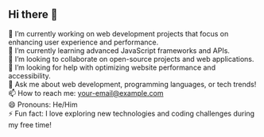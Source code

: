 ## Hi there 👋

<!--
**YourGitHubUsername/YourGitHubUsername** is a ✨ _special_ ✨ repository because its `README.md` (this file) appears on your GitHub profile.

Here are some ideas to get you started:

- 🔭 I’m currently working on ...
- 🌱 I’m currently learning ...
- 👯 I’m looking to collaborate on ...
- 🤔 I’m looking for help with ...
- 💬 Ask me about ...
- 📫 How to reach me: ...
- 😄 Pronouns: ...
- ⚡ Fun fact: ...
-->

🔭 I’m currently working on web development projects that focus on enhancing user experience and performance.  
🌱 I’m currently learning advanced JavaScript frameworks and APIs.  
👯 I’m looking to collaborate on open-source projects and web applications.  
🤔 I’m looking for help with optimizing website performance and accessibility.  
💬 Ask me about web development, programming languages, or tech trends!  
📫 How to reach me: [your-email@example.com](mailto:your-email@example.com)  
😄 Pronouns: He/Him  
⚡ Fun fact: I love exploring new technologies and coding challenges during my free time!  
